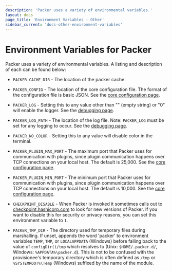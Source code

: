 ```yaml
---
description: 'Packer uses a variety of environmental variables.'
layout: docs
page_title: 'Environment Variables - Other'
sidebar_current: 'docs-other-environment-variables'
---
```


# Environment Variables for Packer

Packer uses a variety of environmental variables. A listing and description of
each can be found below:

-   `PACKER_CACHE_DIR` - The location of the packer cache.

-   `PACKER_CONFIG` - The location of the core configuration file. The format of
    the configuration file is basic JSON. See the [core configuration
    page](/docs/other/core-configuration.html).

-   `PACKER_LOG` - Setting this to any value other than "" (empty string) or "0" will enable the logger. See the
    [debugging page](/docs/other/debugging.html).

-   `PACKER_LOG_PATH` - The location of the log file. Note: `PACKER_LOG` must be
    set for any logging to occur. See the [debugging
    page](/docs/other/debugging.html).

-   `PACKER_NO_COLOR` - Setting this to any value will disable color in
    the terminal.

-   `PACKER_PLUGIN_MAX_PORT` - The maximum port that Packer uses for
    communication with plugins, since plugin communication happens over TCP
    connections on your local host. The default is 25,000. See the [core
    configuration page](/docs/other/core-configuration.html).

-   `PACKER_PLUGIN_MIN_PORT` - The minimum port that Packer uses for
    communication with plugins, since plugin communication happens over TCP
    connections on your local host. The default is 10,000. See the [core
    configuration page](/docs/other/core-configuration.html).

-   `CHECKPOINT_DISABLE` - When Packer is invoked it sometimes calls out to
    [checkpoint.hashicorp.com](https://checkpoint.hashicorp.com/) to look for
    new versions of Packer. If you want to disable this for security or privacy
    reasons, you can set this environment variable to `1`.

-   `PACKER_TMP_DIR` - The directory used for temporary files during marshalling.
    If unset, appends the word 'packer' to environment variables `TEMP`, `TMP`, or `LOCALAPPDATA` (Windows)
    before falling back to the value of `configDir()/tmp` which resolves
    to (Unix: `$HOME/.packer.d/`,  Windows: `%APPDATA%\packer.d`).
    This is not to be confused with the provisionee's temporary directory which
    is often defined as `/tmp` or `%SYSTEMROOT%\Temp` (Windows) suffixed by the
    name of the module.
